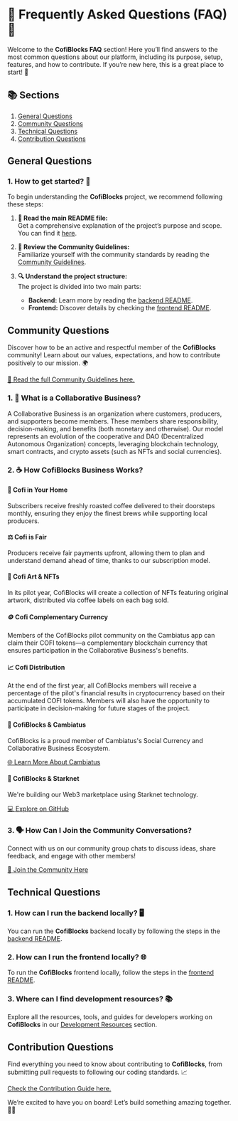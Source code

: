 # 🎉 Frequently Asked Questions (FAQ) 🎉

Welcome to the **CofiBlocks FAQ** section! Here you’ll find answers to the most common questions about our platform, including its purpose, setup, features, and how to contribute. If you’re new here, this is a great place to start! 🚀

## 📚 Sections
1. [General Questions](#general-questions)
2. [Community Questions](#community-questions)
3. [Technical Questions](#technical-questions)
4. [Contribution Questions](#contribution-questions)

##  General Questions

### 1. How to get started? 🤔

To begin understanding the **CofiBlocks** project, we recommend following these steps:

1. **📄 Read the main README file:**  
   Get a comprehensive explanation of the project’s purpose and scope. You can find it [here](./README.md).

2. **👥 Review the Community Guidelines:**  
   Familiarize yourself with the community standards by reading the [Community Guidelines](./COMMUNITY_GUIDELINES.md).

3. **🔍 Understand the project structure:**  
   The project is divided into two main parts:  
   - **Backend:** Learn more by reading the [backend README](./apps/snfoundry/README.md).  
   - **Frontend:** Discover details by checking the [frontend README](./apps/web/README.md).

##  Community Questions

Discover how to be an active and respectful member of the **CofiBlocks** community! Learn about our values, expectations, and how to contribute positively to our mission. 🌍

[📖 Read the full Community Guidelines here.](./COMMUNITY_GUIDELINES.md)

### 1. 🤝 What is a Collaborative Business?
A Collaborative Business is an organization where customers, producers, and supporters become members. These members share responsibility, decision-making, and benefits (both monetary and otherwise). Our model represents an evolution of the cooperative and DAO (Decentralized Autonomous Organization) concepts, leveraging blockchain technology, smart contracts, and crypto assets (such as NFTs and social currencies).

### 2. ☕ How CofiBlocks Business Works?

#### 🏡 Cofi in Your Home
Subscribers receive freshly roasted coffee delivered to their doorsteps monthly, ensuring they enjoy the finest brews while supporting local producers.

#### ⚖️ Cofi is Fair
Producers receive fair payments upfront, allowing them to plan and understand demand ahead of time, thanks to our subscription model.

#### 🎨 Cofi Art & NFTs
In its pilot year, CofiBlocks will create a collection of NFTs featuring original artwork, distributed via coffee labels on each bag sold.

#### 🪙 Cofi Complementary Currency
Members of the CofiBlocks pilot community on the Cambiatus app can claim their COFI tokens—a complementary blockchain currency that ensures participation in the Collaborative Business's benefits.

#### 📈 Cofi Distribution
At the end of the first year, all CofiBlocks members will receive a percentage of the pilot's financial results in cryptocurrency based on their accumulated COFI tokens. Members will also have the opportunity to participate in decision-making for future stages of the project.

#### 🔗 CofiBlocks & Cambiatus

CofiBlocks is a proud member of Cambiatus's Social Currency and Collaborative Business Ecosystem.

[🌐 Learn More About Cambiatus](https://cambiatus.com)

#### 🚀 CofiBlocks & Starknet

We're building our Web3 marketplace using Starknet technology.

[💻 Explore on GitHub](https://github.com/Vagabonds-Labs/marketplace)

### 3. 🗣️ How Can I Join the Community Conversations?
Connect with us on our community group chats to discuss ideas, share feedback, and engage with other members!  

[💬 Join the Community Here](https://github.com/Vagabonds-Labs/cofiblocks?tab=readme-ov-file#-join-the-community)

##  Technical Questions

### 1. How can I run the backend locally? 🖥️

You can run the **CofiBlocks** backend locally by following the steps in the [backend README](./apps/snfoundry/README.md).

### 2. How can I run the frontend locally? 🌐

To run the **CofiBlocks** frontend locally, follow the steps in the [frontend README](./apps/web/README.md).

### 3. Where can I find development resources? 📚

Explore all the resources, tools, and guides for developers working on **CofiBlocks** in our [Development Resources](https://github.com/Vagabonds-Labs/cofiblocks?tab=readme-ov-file#-development-resources) section.

##  Contribution Questions

Find everything you need to know about contributing to **CofiBlocks**, from submitting pull requests to following our coding standards. 📈

[Check the Contribution Guide here.](./pull_request_template.md)

We’re excited to have you on board! Let’s build something amazing together. 💪💥